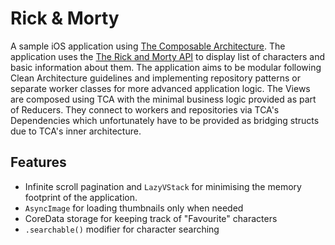 # Rick & Morty
A sample iOS application using [The Composable Architecture](https://github.com/pointfreeco/swift-composable-architecture).
The application uses the [The Rick and Morty API](https://rickandmortyapi.com/documentation) to display list of characters and basic information about them.
The application aims to be modular following Clean Architecture guidelines and implementing repository patterns or separate worker classes for more advanced application logic. The Views are composed using TCA with the minimal business logic provided as part of Reducers. They connect to workers and repositories via TCA's Dependencies which unfortunately have to be provided as bridging structs due to TCA's inner architecture.
## Features
- Infinite scroll pagination and `LazyVStack` for minimising the memory footprint of the application.
- `AsyncImage` for loading thumbnails only when needed
- CoreData storage for keeping track of "Favourite" characters
- `.searchable()` modifier for character searching
